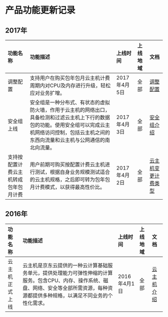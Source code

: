 # 产品功能更新记录

## 2017年

功能名称|功能描述|上线时间|上线地域|文档|
:--|:--|:--|:--|:--|
调整配置|支持用户在购买包年包月云主机计费周期内对CPU及内存进行升级，轻松应对业务扩增。|2017年4月5日|全部|[调整配置](https://docs.jdcloud.com/cn/virtual-machines/resize-instance)
安全组上线|安全组是一种分布式、有状态的虚拟防火墙，作用于云主机的网络出口，具备检测和过滤云主机上下行的数据包的功能。使用安全组可以完成云主机网络访问控制，包括云主机之间的东西向流量和云主机与公网通信的南北向流量。|2017年4月3日|全部|[安全组介绍](https://docs.jdcloud.com/cn/virtual-machines/security-group-overview)
支持按配置计费云主机转成包年包月计费|用户前期可购买按配置计费云主机进行测试，根据自身业务规模测试适合的云主机规格，之后即可转为包年包月计费模式，以获得最高性价比。|2017年4月2日|全部|[云主机变更计费类型](https://docs.jdcloud.com/cn/virtual-machines/renew-process)




## 2016年

功能名称|功能描述|上线时间|上线地域|文档|
:--|:--|:--|:--|:--|
云主机正式上线|云主机是京东云提供的一种云计算基础服务单元，提供处理能力可弹性伸缩的计算服务。包含CPU、内存、操作系统、磁盘、网络、安全等全部所需资源，每种资源都提供多种规格，以满足不同业务的个性化需求。|2016年4月1日|全部|[云主机介绍](https://docs.jdcloud.com/cn/virtual-machines/product-overview)
